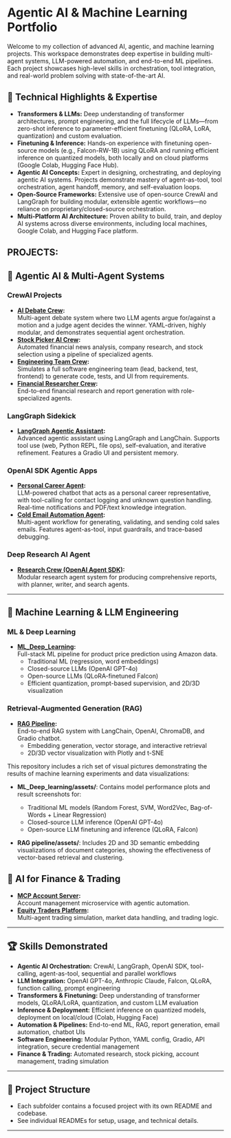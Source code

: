 # Agentic AI & Machine Learning Portfolio

Welcome to my collection of advanced AI, agentic, and machine learning projects. This workspace demonstrates deep expertise in building multi-agent systems, LLM-powered automation, and end-to-end ML pipelines. Each project showcases high-level skills in orchestration, tool integration, and real-world problem solving with state-of-the-art AI.



## 🚀 Technical Highlights & Expertise

- **Transformers & LLMs:** Deep understanding of transformer architectures, prompt engineering, and the full lifecycle of LLMs—from zero-shot inference to parameter-efficient finetuning (QLoRA, LoRA, quantization) and custom evaluation.
- **Finetuning & Inference:** Hands-on experience with finetuning open-source models (e.g., Falcon-RW-1B) using QLoRA and running efficient inference on quantized models, both locally and on cloud platforms (Google Colab, Hugging Face Hub).
- **Agentic AI Concepts:** Expert in designing, orchestrating, and deploying agentic AI systems. Projects demonstrate mastery of agent-as-tool, tool orchestration, agent handoff, memory, and self-evaluation loops.
- **Open-Source Frameworks:** Extensive use of open-source CrewAI and LangGraph for building modular, extensible agentic workflows—no reliance on proprietary/closed-source orchestration.
- **Multi-Platform AI Architecture:** Proven ability to build, train, and deploy AI systems across diverse environments, including local machines, Google Colab, and Hugging Face platform.


## PROJECTS:



## 🧠 Agentic AI & Multi-Agent Systems

### **CrewAI Projects**
- **[AI Debate Crew](CrewAI%20projects/ai_debate/README.md):**  
  Multi-agent debate system where two LLM agents argue for/against a motion and a judge agent decides the winner. YAML-driven, highly modular, and demonstrates sequential agent orchestration.
- **[Stock Picker AI Crew](CrewAI%20projects/stock_picker/README.md):**  
  Automated financial news analysis, company research, and stock selection using a pipeline of specialized agents.
- **[Engineering Team Crew](CrewAI%20projects/engineering_team/README.md):**  
  Simulates a full software engineering team (lead, backend, test, frontend) to generate code, tests, and UI from requirements.
- **[Financial Researcher Crew](CrewAI%20projects/financial_researcher/README.md):**  
  End-to-end financial research and report generation with role-specialized agents.

### **LangGraph Sidekick**
- **[LangGraph Agentic Assistant](Langraph/README.md):**  
  Advanced agentic assistant using LangGraph and LangChain. Supports tool use (web, Python REPL, file ops), self-evaluation, and iterative refinement. Features a Gradio UI and persistent memory.

### **OpenAI SDK Agentic Apps**
- **[Personal Career Agent](Project%20personal%20career%20agent%20project%20(openai%20sdk)/README.md):**  
  LLM-powered chatbot that acts as a personal career representative, with tool-calling for contact logging and unknown question handling. Real-time notifications and PDF/text knowledge integration.
- **[Cold Email Automation Agent](Project%20AI%20agent%20cold%20email%20automation%20(openai%20sdk)/README.md):**  
  Multi-agent workflow for generating, validating, and sending cold sales emails. Features agent-as-tool, input guardrails, and trace-based debugging.

### **Deep Research AI Agent**
- **[Research Crew (OpenAI Agent SDK)](Deep%20Research%20AI%20Agent%20(openai%20agent%20sdk)/README.md):**  
  Modular research agent system for producing comprehensive reports, with planner, writer, and search agents.

---

## 🤖 Machine Learning & LLM Engineering

### **ML & Deep Learning**
- **[ML_Deep_Learning](ML_Deep_learning/README.md):**  
  Full-stack ML pipeline for product price prediction using Amazon data.  
  - Traditional ML (regression, word embeddings)
  - Closed-source LLMs (OpenAI GPT-4o)
  - Open-source LLMs (QLoRA-finetuned Falcon)
  - Efficient quantization, prompt-based supervision, and 2D/3D visualization

### **Retrieval-Augmented Generation (RAG)**
- **[RAG Pipeline](RAG%20pipeline/README.md):**  
  End-to-end RAG system with LangChain, OpenAI, ChromaDB, and Gradio chatbot.  
  - Embedding generation, vector storage, and interactive retrieval
  - 2D/3D vector visualization with Plotly and t-SNE

This repository includes a rich set of visual pictures demonstrating the results of machine learning experiments and data visualizations:

- **ML_Deep_learning/assets/**: Contains model performance plots and result screenshots for:
  - Traditional ML models (Random Forest, SVM, Word2Vec, Bag-of-Words + Linear Regression)
  - Closed-source LLM inference (OpenAI GPT-4o)
  - Open-source LLM finetuning and inference (QLoRA, Falcon)
 
- **RAG pipeline/assets/**: Includes 2D and 3D semantic embedding visualizations of document categories, showing the effectiveness of vector-based retrieval and clustering.



## 🏦 AI for Finance & Trading

- **[MCP Account Server](MCP%20servers%20+%20openai%20sdk/Account%20server%20project/README.md):**  
  Account management microservice with agentic automation.
- **[Equity Traders Platform](MCP%20servers%20+%20openai%20sdk/Equity%20traders%20(Linux)/README.md):**  
  Multi-agent trading simulation, market data handling, and trading logic.

---

## 🏆 Skills Demonstrated

- **Agentic AI Orchestration:** CrewAI, LangGraph, OpenAI SDK, tool-calling, agent-as-tool, sequential and parallel workflows
- **LLM Integration:** OpenAI GPT-4o, Anthropic Claude, Falcon, QLoRA, function calling, prompt engineering
- **Transformers & Finetuning:** Deep understanding of transformer models, QLoRA/LoRA, quantization, and custom LLM evaluation
- **Inference & Deployment:** Efficient inference on quantized models, deployment on local/cloud (Colab, Hugging Face)
- **Automation & Pipelines:** End-to-end ML, RAG, report generation, email automation, chatbot UIs
- **Software Engineering:** Modular Python, YAML config, Gradio, API integration, secure credential management
- **Finance & Trading:** Automated research, stock picking, account management, trading simulation

---

## 📂 Project Structure

- Each subfolder contains a focused project with its own README and codebase.
- See individual READMEs for setup, usage, and technical details.

---


